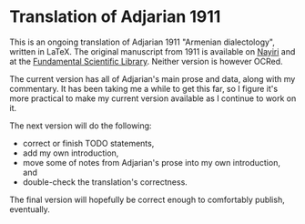 # Translation of Adjarian 1911
This is an ongoing translation of Adjarian 1911 "Armenian dialectology", written in LaTeX. The original manuscript from 1911 is available on [Nayiri](http://www.nayiri.com/imagedBook.jsp?id=1) and at the [Fundamental Scientific Library](https://www.flib.sci.am/journal/eminian/1911-8.html). Neither version is however OCRed. 

The current version has all of Adjarian's main prose and data, along with my commentary. It has been taking me a while to get this far, so I figure it's more practical to make my current version available as I continue to work on it.

The next version will do the following:
* correct or finish TODO statements,
*  add my own introduction, 
* move some of notes from Adjarian's prose into my own introduction, and
*  double-check the translation's correctness.

The final version  will hopefully be correct enough to comfortably publish, eventually. 
